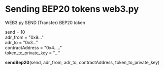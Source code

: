 # Sending BEP20 tokens web3.py
WEB3.py SEND (Transfer) BEP20 token


send = 10<br>
adr_from = "0x9..."<br>
adr_to =  "0x3..."<br>
contractAddress = "0x4....."<br>
token_to_private_key = "..."<br>

<b>sendBep20</b>(send, adr_from, adr_to, contractAddress, token_to_private_key)

